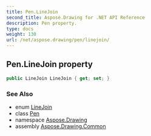 ```yaml
---
title: Pen.LineJoin
second_title: Aspose.Drawing for .NET API Reference
description: Pen property. 
type: docs
weight: 130
url: /net/aspose.drawing/pen/linejoin/
---
```

## Pen.LineJoin property

```csharp
public LineJoin LineJoin { get; set; }
```

### See Also

* enum [LineJoin](../../../aspose.drawing.drawing2d/linejoin/)
* class [Pen](../)
* namespace [Aspose.Drawing](../../pen/)
* assembly [Aspose.Drawing.Common](../../../)


